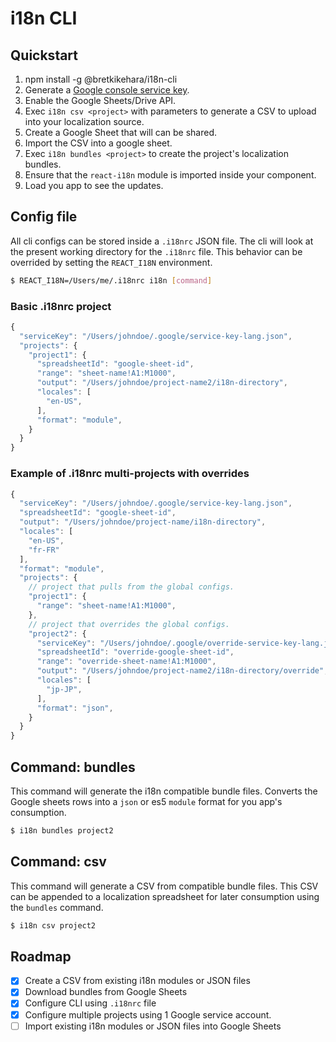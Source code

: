 i18n CLI
================================================

## Quickstart

1. npm install -g @bretkikehara/i18n-cli
2. Generate a [Google console service key](https://github.com/bretkikehara/i18n-cli/wiki/Generating-Service-Account-Credentials).
3. Enable the Google Sheets/Drive API.
4. Exec `i18n csv <project>` with parameters to generate a CSV to upload into your localization source.
5. Create a Google Sheet that will can be shared.
6. Import the CSV into a google sheet.
6. Exec `i18n bundles <project>` to create the project's localization bundles.
7. Ensure that the `react-i18n` module is imported inside your component.
8. Load you app to see the updates.

## Config file

All cli configs can be stored inside a `.i18nrc` JSON file. The cli will look at the present working directory for the `.i18nrc` file. This behavior can be overrided by setting the `REACT_I18N` environment.

```sh
$ REACT_I18N=/Users/me/.i18nrc i18n [command]
```

### Basic .i18nrc project
```js
{
  "serviceKey": "/Users/johndoe/.google/service-key-lang.json",
  "projects": {
    "project1": {
      "spreadsheetId": "google-sheet-id",
      "range": "sheet-name!A1:M1000",
      "output": "/Users/johndoe/project-name2/i18n-directory",
      "locales": [
        "en-US",
      ],
      "format": "module",
    }
  }
}
```

### Example of .i18nrc multi-projects with overrides
```js
{
  "serviceKey": "/Users/johndoe/.google/service-key-lang.json",
  "spreadsheetId": "google-sheet-id",
  "output": "/Users/johndoe/project-name/i18n-directory",
  "locales": [
    "en-US",
    "fr-FR"
  ],
  "format": "module",
  "projects": {
  	// project that pulls from the global configs.
    "project1": {
      "range": "sheet-name!A1:M1000",
    },
  	// project that overrides the global configs.
    "project2": {
      "serviceKey": "/Users/johndoe/.google/override-service-key-lang.json",
      "spreadsheetId": "override-google-sheet-id",
      "range": "override-sheet-name!A1:M1000",
      "output": "/Users/johndoe/project-name2/i18n-directory/override",
      "locales": [
        "jp-JP",
      ],
      "format": "json",
    }
  }
}
```

## Command: **bundles**

This command will generate the i18n compatible bundle files. Converts the Google sheets rows into a `json` or es5 `module` format for you app's consumption.

```sh
$ i18n bundles project2
```

## Command: **csv**

This command will generate a CSV from compatible bundle files. This CSV can be appended to a localization spreadsheet for later consumption using the `bundles` command.

```sh
$ i18n csv project2
```

## Roadmap
- [x] Create a CSV from existing i18n modules or JSON files
- [x] Download bundles from Google Sheets
- [x] Configure CLI using `.i18nrc` file
- [x] Configure multiple projects using 1 Google service account.
- [ ] Import existing i18n modules or JSON files into Google Sheets
